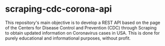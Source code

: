 # scraping-cdc-corona-api
This repository's main objective is to develop a REST API based on the page of the Centers for Disease Control and Prevention (CDC) through Scraping to obtain updated information on Coronavirus cases in USA.  This is done for purely educational and informational purposes, without profit.
